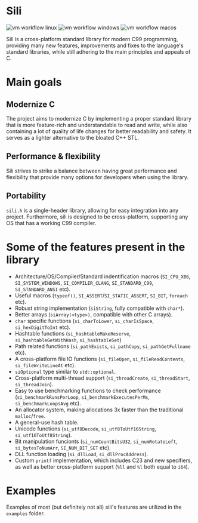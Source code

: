 # Sili
![vm workflow linux](https://github.com/EimaMei/sili-toolchain/actions/workflows/linux.yml/badge.svg)
![vm workflow windows](https://github.com/EimaMei/sili-toolchain/actions/workflows/windows.yml/badge.svg)
![vm workflow macos](https://github.com/EimaMei/sili-toolchain/actions/workflows/macos.yml/badge.svg)

Sili is a cross-platform standard library for modern C99 programming, providing
many new features, improvements and fixes to the language's standard libraries,
while still adhering to the main principles and appeals of C.

# Main goals
## Modernize C
The project aims to modernize C by implementing a proper standard library that is
more feature-rich and understandable to read and write, while also containing a
lot of quality of life changes for better readability and safety. It serves
as a lighter alternative to the bloated C++ STL.
## Performance & flexibility
Sili strives to strike a balance between having great performance and flexibility
that provide many options for developers when using the library.
## Portability
`sili.h`  is a single-header library, allowing for easy integration into any project.
Furthermore, sili is designed to be cross-platform, supporting any OS that has a
working C99 compiler.

# Some of the features present in the library
- Architecture/OS/Compiler/Standard indentification macros (`SI_CPU_X86`,
`SI_SYSTEM_WINDOWS`, `SI_COMPILER_CLANG`, `SI_STANDARD_C99`, `SI_STANDARD_ANSI`
etc).
- Useful macros (`typeof()`, `SI_ASSERT`/`SI_STATIC_ASSERT`, `SI_BIT`, `foreach` etc).
- Robust string implementation (`siString`, fully compatible with `char*`).
- Better arrays (`siArray(<type>)`, compatible with other C arrays).
- `char` specific functions (`si_charToLower`, `si_charIsSpace`, `si_hexDigitToInt` etc).
- Hashtable functions (`si_hashtableMakeReserve`, `si_hashtableGetWithHash`, `si_hashtableSet`)
- Path related functions (`si_pathExists`, `si_pathCopy`, `si_pathGetFullname` etc).
- A cross-platform file IO functions (`si_fileOpen`, `si_fileReadContents`,
`si_fileWriteLineAt` etc).
- `siOptional` type similar to `std::optional`.
- Cross-platform multi-thread support (`si_threadCreate`, `si_threadStart`, `si_threadJoin`).
- Easy to use benchmarking functions to check performance (`si_benchmarkRunsPerLoop`,
`si_benchmarkExecutesPerMs`, `si_benchmarkLoopsAvg` etc).
- An allocator system, making allocations 3x faster than the traditional `malloc`/`free`.
- A general-use hash table.
- Unicode functions (`si_utf8Decode`, `si_utf8ToUtf16String`, `si_utf16ToUtf8String`).
- Bit manipulation funcionts (`si_numCountBitsU32`, `si_numRotateLeft`, `si_bytesToNumArr`,
`SI_NUM_BIT_SET` etc).
- DLL function loading (`si_dllLoad`, `si_dllProcAddress`).
- Custom `printf` implementation, which includes C23 and new specifiers, as well
as better cross-platform support (`%ll` and `%l` both equal to `i64`).

# Examples
Examples of most (but definitely not all) sili's features are utilized in the
`examples` folder.
